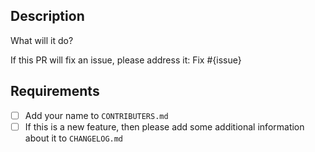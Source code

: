 Description
---------------

What will it do?

If this PR will fix an issue, please address it:
Fix #{issue}

Requirements
---------------

- [ ] Add your name to `CONTRIBUTERS.md`
- [ ] If this is a new feature, then please add some additional information about it to `CHANGELOG.md`
